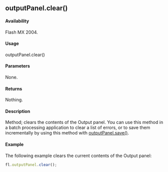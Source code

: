 ## outputPanel.clear()

#### Availability

Flash MX 2004.

#### Usage

outputPanel.clear()

#### Parameters

None.

#### Returns

Nothing.

#### Description

Method; clears the contents of the Output panel. You can use this method in a batch processing application to clear a list of errors, or to save them incrementally by using this method with [outputPanel.save()](../outputPanel_object/outputPane1.md).

#### Example


The following example clears the current contents of the Output panel:
```javascript
fl.outputPanel.clear();
```
<span id="outputPanel.save()" class="anchor"></span>
